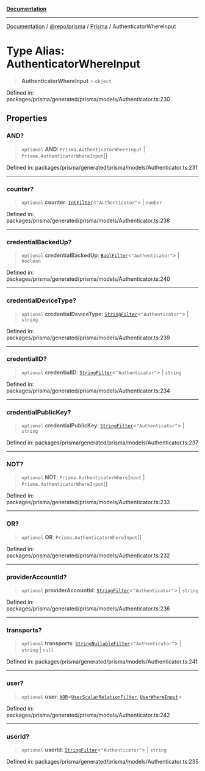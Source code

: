 [**Documentation**](../../../../../README.md)

***

[Documentation](../../../../../README.md) / [@repo/prisma](../../../README.md) / [Prisma](../README.md) / AuthenticatorWhereInput

# Type Alias: AuthenticatorWhereInput

> **AuthenticatorWhereInput** = `object`

Defined in: packages/prisma/generated/prisma/models/Authenticator.ts:230

## Properties

### AND?

> `optional` **AND**: `Prisma.AuthenticatorWhereInput` \| `Prisma.AuthenticatorWhereInput`[]

Defined in: packages/prisma/generated/prisma/models/Authenticator.ts:231

***

### counter?

> `optional` **counter**: [`IntFilter`](IntFilter.md)\<`"Authenticator"`\> \| `number`

Defined in: packages/prisma/generated/prisma/models/Authenticator.ts:238

***

### credentialBackedUp?

> `optional` **credentialBackedUp**: [`BoolFilter`](BoolFilter.md)\<`"Authenticator"`\> \| `boolean`

Defined in: packages/prisma/generated/prisma/models/Authenticator.ts:240

***

### credentialDeviceType?

> `optional` **credentialDeviceType**: [`StringFilter`](StringFilter.md)\<`"Authenticator"`\> \| `string`

Defined in: packages/prisma/generated/prisma/models/Authenticator.ts:239

***

### credentialID?

> `optional` **credentialID**: [`StringFilter`](StringFilter.md)\<`"Authenticator"`\> \| `string`

Defined in: packages/prisma/generated/prisma/models/Authenticator.ts:234

***

### credentialPublicKey?

> `optional` **credentialPublicKey**: [`StringFilter`](StringFilter.md)\<`"Authenticator"`\> \| `string`

Defined in: packages/prisma/generated/prisma/models/Authenticator.ts:237

***

### NOT?

> `optional` **NOT**: `Prisma.AuthenticatorWhereInput` \| `Prisma.AuthenticatorWhereInput`[]

Defined in: packages/prisma/generated/prisma/models/Authenticator.ts:233

***

### OR?

> `optional` **OR**: `Prisma.AuthenticatorWhereInput`[]

Defined in: packages/prisma/generated/prisma/models/Authenticator.ts:232

***

### providerAccountId?

> `optional` **providerAccountId**: [`StringFilter`](StringFilter.md)\<`"Authenticator"`\> \| `string`

Defined in: packages/prisma/generated/prisma/models/Authenticator.ts:236

***

### transports?

> `optional` **transports**: [`StringNullableFilter`](StringNullableFilter.md)\<`"Authenticator"`\> \| `string` \| `null`

Defined in: packages/prisma/generated/prisma/models/Authenticator.ts:241

***

### user?

> `optional` **user**: [`XOR`](XOR.md)\<[`UserScalarRelationFilter`](UserScalarRelationFilter.md), [`UserWhereInput`](UserWhereInput.md)\>

Defined in: packages/prisma/generated/prisma/models/Authenticator.ts:242

***

### userId?

> `optional` **userId**: [`StringFilter`](StringFilter.md)\<`"Authenticator"`\> \| `string`

Defined in: packages/prisma/generated/prisma/models/Authenticator.ts:235
